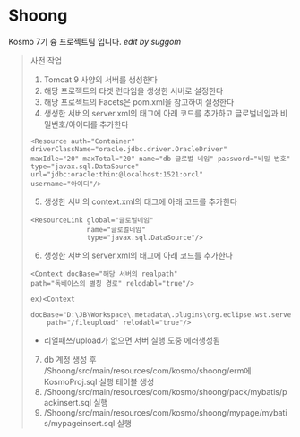 # Shoong
Kosmo 7기 슝 프로젝트팀 입니다.
    _edit by suggom_

> 사전 작업
> 1. Tomcat 9 사양의 서버를 생성한다
> 2. 해당 프로젝트의 타겟 런타임을 생성한 서버로 설정한다
> 3. 해당 프로젝트의 Facets은 pom.xml을 참고하여 설정한다
> 4. 생성한 서버의 server.xml의 <GlobalNamingResources> 태그에
> 아래 코드를 추가하고 글로벌네임과 비밀번호/아이디를 추가한다
> ```
> <Resource auth="Container" driverClassName="oracle.jdbc.driver.OracleDriver" 
> maxIdle="20" maxTotal="20" name="db 글로벌 네임" password="비밀 번호" 
> type="javax.sql.DataSource" url="jdbc:oracle:thin:@localhost:1521:orcl" 
> username="아이디"/>
> ```
> 5. 생성한 서버의 context.xml의 <Context> 태그에 아래 코드를 추가한다
> ```
> <ResourceLink global="글로벌네임"
>				name="글로벌네임"
>				type="javax.sql.DataSource"/> 
> ```
> 6. 생성한 서버의 server.xml의 <Host> 태그에 아래 코드를 추가한다
> ```
> <Context docBase="해당 서버의 realpath" 
> path="독베이스의 별칭 경로" relodabl="true"/>
> ```
> ```
> ex)<Context 
>     docBase="D:\JB\Workspace\.metadata\.plugins\org.eclipse.wst.server.core\tmp5\wtpwebapps\Shoong\upload" 
>     path="/fileupload" relodabl="true"/>
> ```
> * 리얼패쓰/upload가 없으면 서버 실행 도중 에러생성됨
> 7. db 계정 생성 후 /Shoong/src/main/resources/com/kosmo/shoong/erm에 KosmoProj.sql 실행 테이블 생성
> 8. /Shoong/src/main/resources/com/kosmo/shoong/pack/mybatis/packinsert.sql 실행
> 9. /Shoong/src/main/resources/com/kosmo/shoong/mypage/mybatis/mypageinsert.sql 실행
 
